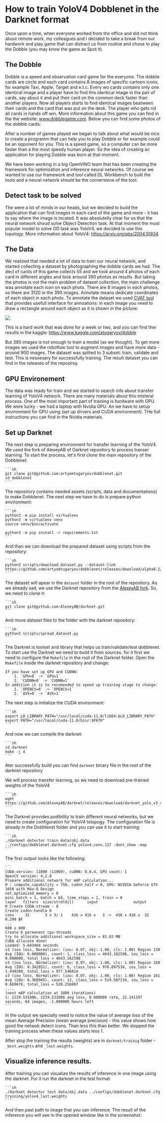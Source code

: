 # How to train YoloV4 Dobblenet in the Darknet format

Once upon a time, when everyone worked from the office and did not think about remote work, my colleagues and I decided to take a break from our hardwork and play game that can distract us from routine and chose to play the Dobble (you may know the game as Spot it).

## The Dobble
Dobble is a speed and observation card game for the everyone. The dobble cards are circle and each card contains 8 images of specific cartoon icons, for example Taxi, Apple, Target and e.t.c. Every wo cards contains only one identical image and a player have to find this identical image in tha pair of cards, say about it and put their card on the common deck faster than another players. Now all players starts to find identical images beatween their cards and the card that was put on the desk. The player who gets rid all cards in hands off win.
More information about this game you can find in the the website: www.dobblegame.com. Below you can find some photos of the dobble cards:

[](./images/cards.jpg)


After a number of games played we began to talk about what would be nice to create a programm that can help you to play Dobble or for example could be an opponent for you. This is a speed game, so a computer can be more faster than a the most speedy human player. So the idea of creating an application for playing Dobble was born at that moment.

We have been working in a big OpenVINO team that has been creating the framework for optimization and inference neural networks. Of course we wanted to use our framework and tool called DL Workbench to built the tools and a neural network should be the cornerstone of the tool. 

## Detect task to be solved
The were a lot of minds in our heads, but we decided to build the application that can find images in each card of the game and more - it has to say where the image is located. It was absolutelly clear for us that the neural network shoud solve Object Detection task. At that moment the most popular model to solve OD task was YoloV4, we decided to use this topology. More information about YoloV4: https://arxiv.org/abs/2004.10934


## The Data
We realized that needed a lot of data to train our neural network, and started collecting a dataset by photographing the dobble cards we had. The decl of cards of this game collects 55 and we took around 4 photos of each card in different angles and took around 390 photos as results. 
But taking the photos is not the main problem of dataset collection, the main challenge was annotate each icon on each photo. There are 8 images in each photos, so there are 3120 in the 390 images. Annotate means dedicate coordinates of each object in each photo.
To annotate the dataset we used [CVAT tool](https://github.com/openvinotoolkit/cvat) that provides usefull interface for annoations: in each image you need to draw a rectangle around each object as it is shown in the picture:

![](./images/cvat.jpg) 

This is a hard work that was done for a week or two, and you can find ther results in the kaggle: https://www.kaggle.com/atugaryov/dobble


But 390 images is not enough to train a model (as we thought). To get more images we used the roboflow tool to augment images and have more data - around 900 images. The dataset was splited to 3 subset: train, validate and test. This is nessesary for successfully training. The result dataset you can find in the releases of the reposiroy.

## GPU Environement

The data was ready for train and we started to search info about transfer learning of YoloV4 network. There are many materials about this misteral process. 
One of the most important part of training is hardware with GPU. We were lucky - we had a laptop with Nvidia GPU. An we have to setup environment for GPU using (set up drivers and CUDA environment). THe full instructions you can find in the Nvidia materials.


## Set up Darknet

The next step is preparing environment for transfer learning of the YoloV4. We used the fork of AlexeyAB of Darknet repository to process transer learning. To start the process, let's first clone the main repository of the Dobblenet:

    ```sh
    git clone git@github.com:artyomtugaryov/dobblenet.git
    cd dobblenet
    ```

The repository contains needed assets (scripts, data and documentations) to make Dobblenet. The next step we have to do is prepare python environment:

    ```sh
    python3 -m pip install virtualenv
    python3 -m virtualenv venv
    source venv/bin/activate
    
    python3 -m pip install -r requirements.txt
    ```


And than we can download the prepared dataset using scripts from the repository:

    ```sh
    python3 scripts/download_dataset.py --dataset-link https://github.com/artyomtugaryov/dobblenet/releases/download/alpha0.2/dobblenet_dataset.zip
    ```

The dataset will apear in the `dataset` folder in the root of the repository. 
As we already sad, we use the Darknet repository from the [AlexeyAB fork](https://github.com/AlexeyAB/darknet). So, we need to clone it:

    ```sh
    git clone git@github.com:AlexeyAB/darknet.git
    ```

And move dataset files to the folder with the darknet repository:

    ```sh
    python3 scripts/spread_dataset.py
    ```

The Darknet is toolset and library that helps us train/validate/test dobblenet. To start use the Darknet we need to build it from sources. for it first we need to configure the `Makefile` in the root of the Darknet folder. Open the `Makefile` inside the darknet repository and change:
    
    If you have set up GPU and CUDNN:
        1. `GPU=0` -> `GPU=1` 
        2. `CUDNN=0` -> `CUDNN=1`
    In addition it is to recomended to speed up training stage to change:
        1. `OPENCV=0` -> `OPENCV=1`
        2. `AVX=0` -> `AVX=1`

The next step is initialize the CUDA environment:
    
    ```sh
    export LD_LIBRARY_PATH="/usr/local/cuda-11.0/lib64:$LD_LIBRARY_PATH"
    export PATH="/usr/local/cuda-11.0/bin/:$PATH"
    ```
And now we can compile the darknet:
    
    ```sh
    cd darknet
    make -j 4
    ```
Ater successfully build you can find `darknet` binary file in the root of the darknet repository 

We will process transfer learning, so we need to download pre-trained weights of the YoloV4 

    ```sh
    wget https://github.com/AlexeyAB/darknet/releases/download/darknet_yolo_v3_optimal/yolov4.conv.137
    ```

The Darknet provides podibility to train different neural networks, but we need to create configuration for YoloV4 tolopogy. The configuration file is already in the Dobblenet folder and you can use it to start training:

    ```sh
    ./darknet detector train data/obj.data ../configs/dobblenet.darknet.cfg yolov4.conv.137 -dont_show -map
    ```

The first output looks like the following:

    ```
    CUDA-version: 11000 (11060), cuDNN: 8.0.4, GPU count: 1  
    OpenCV version: 4.2.0
    Prepare additional network for mAP calculation...
    0 : compute_capability = 750, cudnn_half = 0, GPU: NVIDIA GeForce GTX 1650 with Max-Q Design 
    net.optimized_memory = 0 
    mini_batch = 1, batch = 64, time_steps = 1, train = 0 
    layer   filters  size/strd(dil)      input                output
    0 Create CUDA-stream - 0 
    Create cudnn-handle 0 
    conv     32       3 x 3/ 1    416 x 416 x   3 ->  416 x 416 x  32 0.299 BF
    ...
    608 x 608 
    Create 6 permanent cpu-threads 
    try to allocate additional workspace_size = 81.03 MB 
    CUDA allocate done! 
    Loaded: 5.643464 seconds
    v3 (iou loss, Normalizer: (iou: 0.07, obj: 1.00, cls: 1.00) Region 139 Avg (IOU: 0.000000), count: 1, class_loss = 4643.162598, iou_loss = 0.000000, total_loss = 4643.162598 
    v3 (iou loss, Normalizer: (iou: 0.07, obj: 1.00, cls: 1.00) Region 150 Avg (IOU: 0.342851), count: 6, class_loss = 976.097534, iou_loss = 1.449280, total_loss = 977.546814 
    v3 (iou loss, Normalizer: (iou: 0.07, obj: 1.00, cls: 1.00) Region 161 Avg (IOU: 0.368945), count: 13, class_loss = 519.587219, iou_loss = 0.669678, total_loss = 520.256897    
    ....
    (next mAP calculation at 1000 iterations) 
    1: 2219.531006, 2219.531006 avg loss, 0.000000 rate, 22.141197 seconds, 64 images, -1.000000 hours left
    ```

In the output we specially need to notice the value of average loss of the mean Average Precision (mean average precision) - this value shows how good  the  netwok detect icons. Than less this  than better. We stopped the training process when these values starts less 1.

After stop the training the results (weights) are in `darknet/trainig` folder - `_best.weights` and `_last.weights`.


## Visualize inference results.
After training you can visualize the results of inference in one image using the darknet. For it run the darknet in the test format:

    ```sh
    ./darknet detector test data/obj.data ../configs/dobblenet.darknet.cfg training/yolov4_last.weights
    ```
And then past path to image that you can inference. The result of the inference you will see in the opened window like in the screenshot:

[](./images/test.jpg)

